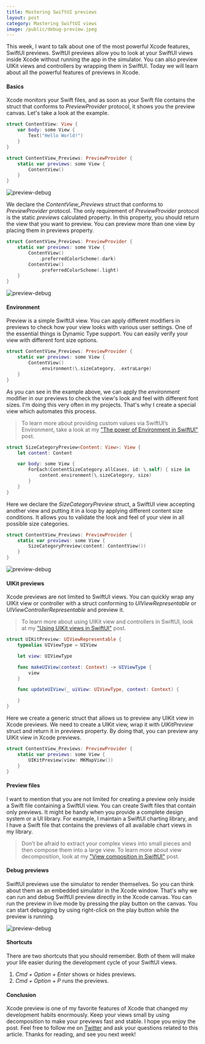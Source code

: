 ```yaml
---
title: Mastering SwiftUI previews
layout: post
category: Mastering SwiftUI views
image: /public/debug-preview.jpeg
---
```


This week, I want to talk about one of the most powerful Xcode features, SwiftUI previews. SwiftUI previews allow you to look at your SwiftUI views inside Xcode without running the app in the simulator. You can also preview UIKit views and controllers by wrapping them in SwiftUI. Today we will learn about all the powerful features of previews in Xcode.

#### Basics
Xcode monitors your Swift files, and as soon as your Swift file contains the struct that conforms to *PreviewProvider* protocol, it shows you the preview canvas. Let's take a look at the example.

```swift
struct ContentView: View {
    var body: some View {
        Text("Hello World!")
    }
}

struct ContentView_Previews: PreviewProvider {
    static var previews: some View {
        ContentView()
    }
}
```

![preview-debug](/public/preview1.png)

We declare the *ContentView_Previews* struct that conforms to *PreviewProvider* protocol. The only requirement of *PreviewProvider* protocol is the static *previews* calculated property. In this property, you should return the view that you want to preview. You can preview more than one view by placing them in previews property.

```swift
struct ContentView_Previews: PreviewProvider {
    static var previews: some View {
        ContentView()
            .preferredColorScheme(.dark)
        ContentView()
            .preferredColorScheme(.light)
    }
}
```

![preview-debug](/public/preview3.png)

#### Environment 
Preview is a simple SwiftUI view. You can apply different modifiers in previews to check how your view looks with various user settings. One of the essential things is Dynamic Type support. You can easily verify your view with different font size options.

```swift
struct ContentView_Previews: PreviewProvider {
    static var previews: some View {
        ContentView()
            .environment(\.sizeCategory, .extraLarge)
    }
}
```

As you can see in the example above, we can apply the *environment* modifier in our previews to check the view's look and feel with different font sizes. I'm doing this very often in my projects. That's why I create a special view which automates this process.

> To learn more about providing custom values via SwiftUI’s Environment, take a look at my ["The power of Environment in SwiftUI"](/2019/08/21/the-power-of-environment-in-swiftui/) post.

```swift
struct SizeCategoryPreview<Content: View>: View {
    let content: Content

    var body: some View {
        ForEach(ContentSizeCategory.allCases, id: \.self) { size in
            content.environment(\.sizeCategory, size)
        }
    }
}
```

Here we declare the *SizeCategoryPreview* struct, a SwiftUI view accepting another view and putting it in a loop by applying different content size conditions. It allows you to validate the look and feel of your view in all possible size categories.

```swift
struct ContentView_Previews: PreviewProvider {
    static var previews: some View {
        SizeCategoryPreview(content: ContentView())
    }
}
```

![preview-debug](/public/preview2.png)

#### UIKit previews
Xcode previews are not limited to SwiftUI views. You can quickly wrap any UIKit view or controller with a struct conforming to *UIViewRepresentable* or *UIViewControllerRepresentable* and preview it.

> To learn more about using UIKit view and controllers in SwiftUI, look at my ["Using UIKit views in SwiftUI"](/2020/01/29/using-uikit-views-in-swiftui/) post.

```swift
struct UIKitPreview: UIViewRepresentable {
    typealias UIViewType = UIView

    let view: UIViewType

    func makeUIView(context: Context) -> UIViewType {
        view
    }

    func updateUIView(_ uiView: UIViewType, context: Context) {

    }
}
```

Here we create a generic struct that allows us to preview any UIKit view in Xcode previews. We need to create a UIKit view, wrap it with *UIKitPreview* struct and return it in previews property. By doing that, you can preview any UIKit view in Xcode previews.

```swift
struct ContentView_Previews: PreviewProvider {
    static var previews: some View {
        UIKitPreview(view: MKMapView())
    }
}
```

#### Preview files
I want to mention that you are not limited for creating a preview only inside a Swift file containing a SwiftUI view. You can create Swift files that contain only previews. It might be handy when you provide a complete design system or a UI library. For example, I maintain a SwiftUI charting library, and I have a Swift file that contains the previews of all available chart views in my library.

> Don’t be afraid to extract your complex views into small pieces and then compose them into a large view. To learn more about view decomposition, look at my ["View composition in SwiftUI"](/2019/10/30/view-composition-in-swiftui/) post.

#### Debug previews
SwiftUI previews use the simulator to render themselves. So you can think about them as an embedded simulator in the Xcode window. That's why we can run and debug SwiftUI preview directly in the Xcode canvas.
You can run the preview in live mode by pressing the play button on the canvas. You can start debugging by using right-click on the play button while the preview is running. 

![preview-debug](/public/debug-preview.jpeg)

#### Shortcuts
There are two shortcuts that you should remember. Both of them will make your life easier during the development cycle of your SwiftUI views.

1. *Cmd + Option + Enter* shows or hides previews.
2. *Cmd + Option + P* runs the previews.

#### Conclusion
Xcode preview is one of my favorite features of Xcode that changed my development habits enormously. Keep your views small by using decomposition to make your previews fast and stable. I hope you enjoy the post. Feel free to follow me on [Twitter](https://twitter.com/mecid) and ask your questions related to this article. Thanks for reading, and see you next week!